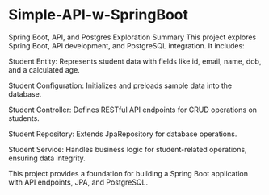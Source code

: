 # Simple-API-w-SpringBoot

Spring Boot, API, and Postgres Exploration Summary
This project explores Spring Boot, API development, and PostgreSQL integration. It includes:

Student Entity: Represents student data with fields like id, email, name, dob, and a calculated age.

Student Configuration: Initializes and preloads sample data into the database.

Student Controller: Defines RESTful API endpoints for CRUD operations on students.

Student Repository: Extends JpaRepository for database operations.

Student Service: Handles business logic for student-related operations, ensuring data integrity.

This project provides a foundation for building a Spring Boot application with API endpoints, JPA, and PostgreSQL.

